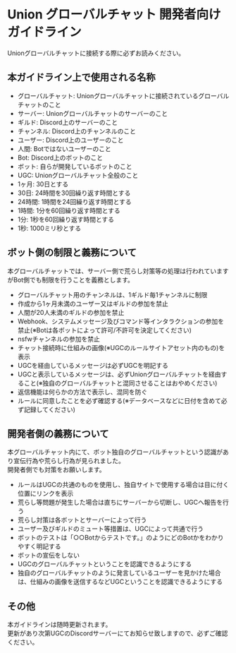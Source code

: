 # Union グローバルチャット 開発者向けガイドライン

Unionグローバルチャットに接続する際に必ずお読みください。

## 本ガイドライン上で使用される名称

- グローバルチャット: Unionグローバルチャットに接続されているグローバルチャットのこと
- サーバー: Unionグローバルチャットのサーバーのこと
- ギルド: Discord上のサーバーのこと
- チャンネル: Discord上のチャンネルのこと
- ユーザー: Discord上のユーザーのこと
- 人間: Botではないユーザーのこと
- Bot: Discord上のボットのこと
- ボット: 自らが開発しているボットのこと
- UGC: Unionグローバルチャット全般のこと
- 1ヶ月: 30日とする
- 30日: 24時間を30回繰り返す時間とする
- 24時間: 1時間を24回繰り返す時間とする
- 1時間: 1分を60回繰り返す時間とする
- 1分: 1秒を60回繰り返す時間とする
- 1秒: 1000ミリ秒とする

## ボット側の制限と義務について

本グローバルチャットでは、サーバー側で荒らし対策等の処理は行われていますがBot側でも制限を行うことを義務とします。

- グローバルチャット用のチャンネルは、1ギルド毎1チャンネルに制限
- 作成から1ヶ月未満のユーザー又はギルドの参加を禁止
- 人間が20人未満のギルドの参加を禁止
- Webhook、システムメッセージ及びコマンド等インタラクションの参加を禁止(※Botは各ボットによって許可/不許可を決定してください)
- nsfwチャンネルの参加を禁止
- チャット接続時に仕組みの画像(※UGCのルールサイトアセット内のもの)を表示
- UGCを経由しているメッセージは必ずUGCを明記する
- UGCと表示しているメッセージは、必ずUnionグローバルチャットを経由すること(※独自のグローバルチャットと混同させることはおやめください)
- 返信機能は何らかの方法で表示し、混同を防ぐ
- ルールに同意したことを必ず確認する(※データベースなどに日付を含めて必ず記録してください)

## 開発者側の義務について

本グローバルチャット内にて、ボット独自のグローバルチャットという認識があり宣伝行為や荒らし行為が見られました。  
開発者側でも対策をお願いします。

- ルールはUGCの共通のものを使用し、独自サイトで使用する場合は目に付く位置にリンクを表示
- 荒らし等問題が発生した場合は直ちにサーバーから切断し、UGCへ報告を行う
- 荒らし対策は各ボットとサーバーによって行う
- ユーザー及びギルドのミュート等措置は、UGCによって共通で行う
- ボットのテストは「○○Botからテストです。」のようにどのBotかをわかりやすく明記する
- ボットの宣伝をしない
- UGCのグローバルチャットということを認識できるようにする
- 独自のグローバルチャットのように発言しているユーザーを見かけた場合は、仕組みの画像を送信するなどUGCということを認識できるようにする

## その他

本ガイドラインは随時更新されます。  
更新があり次第UGCのDiscordサーバーにてお知らせ致しますので、必ずご確認ください。
